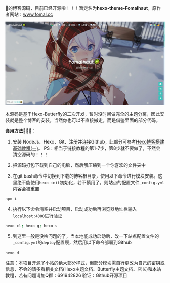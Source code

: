 🥝的博客源码，目前已经开源啦！！！暂定名为**hexo-theme-Fomalhaut**，原作者网站：www.fomal.cc


![](./cover.jpg)

本源码是基于Hexo-Butterfly的二次开发，暂时没时间做完全的主题分离，因此安装就是整个博客的安装，当然你也可以不直接搬走，而是借鉴里面的部分代码。

**食用方法**🍡🍡🍡：

1. 安装 NodeJs、Hexo、Git、注册并连接Github，此部分可参考[Hexo博客搭建基础教程(一)](https://www.fomal.cc/posts/e593433d.html)。
  PS：相当于链接教程的第1-7步，第8步就不要做了，不然会清空源码的！！！

2. 把源码打包下载到自己的电脑，然后解压缩到一个你喜欢的文件夹中

3. 在git bash命令中切换到下载的博客根目录，使用以下命令进行模块安装。这里绝不能使用`hexo init`初始化，若不慎用了，则站点的配置文件`_config.yml`内容会被重置

  ```bash
  npm i
  ```

4. 执行以下命令清空并启动项目，启动成功后再浏览器地址栏输入`localhost:4000`进行验证

  ```bash
  hexo cl; hexo g; hexo s
  ```

5. 到这里一般是没啥问题的了，当本地能成功启动后，改一下站点配置文件的`_config.yml`的`deploy`配置项，然后用以下命令部署到Github

  ```bash
  hexo d
  ```
  
 注意：本项目开源了小站的绝大部分样式，但部分模块需自行更改为自己的密钥或信息，不会的请多看相关文档(Hexo主题文档、Butterfly主题文档、店长)和本站教程，若有问题请加Q群：691942826 验证：Github开源项目
